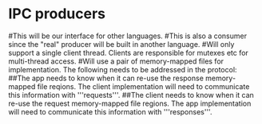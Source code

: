 IPC producers
=============
#This will be our interface for other languages.
#This is also a consumer since the "real" producer will be built in another language.
#Will only support a single client thread. Clients are responsible for mutexes etc for multi-thread access.
#Will use a pair of memory-mapped files for implementation. The following needs to be addressed in the protocol:
##The app needs to know when it can re-use the response memory-mapped file reqions. The client implementation will need to communicate this information with '''requests'''.
##The client needs to know when it can re-use the request memory-mapped file regions. The app implementation will need to communicate this information with '''responses'''.